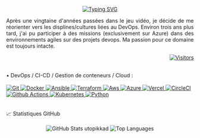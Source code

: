 <p align="center">
  <a href="https://git.io/typing-svg"><img src="https://readme-typing-svg.demolab.com?font=Fira+Code&size=35&duration=2000&pause=1000&center=true&vCenter=true&multiline=true&width=1000&height=100&lines=Bonjour%2C+je+m'appelle+Kaddour+MESSABIH;je+suis+concepteur+DevOps" alt="Typing SVG" /></a>
</p> 

<p align="justify">
  Après une vingtaine d'années passées dans le jeu vidéo, je décide de me réorienter vers les displines/cultures liées au DevOps. Environ trois ans plus tard, j'ai pu participer à des missions (exclusivement sur Azure) dans des environnements 
  agiles sur des projets devops. Ma passion pour ce domaine est toujours intacte.
</p>

<p align="right">
  <a href="https://github.com/utopikkad">
    <img alt="Visitors" src="https://visitor-badge.laobi.icu/badge?page_id=utopikkad">
  </a>
</p>
<div>
    <!-- Lien badges : https://github.com/Ileriayo/markdown-badges -->
 </br>
    • DevOps / CI-CD / Gestion de conteneurs / Cloud : 
</br>
</br>
    <a href="https://git-scm.com" target="_blank">
        <img src="https://img.shields.io/badge/-Git-F05032?logo=git&logoColor=white" alt="Git" />
    </a>
    <a href="https://www.docker.com" target="_blank">
        <img src="https://img.shields.io/badge/-Docker-2496ED?logo=docker&logoColor=white" alt="Docker" />
    </a>
    <a href="https://www.ansible.com/" target="_blank">
      <img src="https://img.shields.io/badge/Ansible-%231A1918?logo=ansible&logoColor=white" alt="Ansible" />
    </a>
    <a href="https://www.terraform.io/" target="_blank">
      <img src="https://img.shields.io/badge/Terraform-%235835CC?logo=terraform&logoColor=white" alt="Terraform" />
    </a>
     <a href="https://aws.amazon.com/" target="_blank">
      <img src="https://custom-icon-badges.demolab.com/badge/AWS-%23FF9900.svg?logo=aws&logoColor=white" alt="Aws" />
    </a>
       <a href="https://azure.microsoft.com/fr-fr/get-started/azure-portal/" target="_blank">
      <img src="https://custom-icon-badges.demolab.com/badge/Microsoft%20Azure-0089D6?logo=msazure&logoColor=white" alt="Azure" />
    </a>
      </a>
       <a href="https://vercel.com" target="_blank">
      <img src="https://img.shields.io/badge/Vercel-%23000000.svg?logo=vercel&logoColor=white" alt="Vercel" />
    </a>
       <a href="https://circleci.com" target="_blank">
      <img src="https://img.shields.io/badge/CircleCI-343434?logo=circleci&logoColor=fff" alt="CircleCI" />
    </a>
      <a href="https://github.com" target="_blank">
      <img src="https://img.shields.io/badge/GitHub_Actions-2088FF?logo=github-actions&logoColor=white" alt="Github Actions" />
    </a>
      <a href="https://kubernetes.io" target="_blank">
      <img src="https://img.shields.io/badge/Kubernetes-326CE5?logo=kubernetes&logoColor=fff" alt="Kubernetes" />
    </a>
    <a href="https://python.org" target="_blank">
      <img src="https://img.shields.io/badge/Python-3776AB?logo=python&logoColor=fff" alt="Python" />
    </a>
    </br>
</div>
 </br>
  </br>
📈 Statistiques GitHub
 </br>
 </br>
<!-- lien : https://github.com/anuraghazra/github-readme-stats -->
<div align="center">
    <img src="https://github-readme-stats.vercel.app/api?username=utopikkad&show_icons=true&rank_icon=github&theme=tokyonight" alt="GitHub Stats utopikkad" />
    <img src="https://github-readme-stats.vercel.app/api/top-langs/?username=utopikkad&layout=compact&theme=tokyonight&hide=c,c%2B%2B" alt="Top Languages" />
</div>
